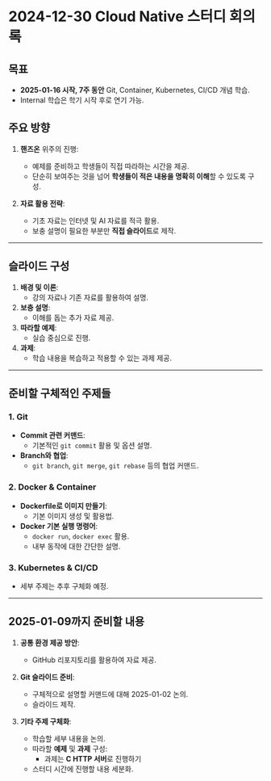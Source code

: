 # 2024-12-30 Cloud Native 스터디 회의록


## 목표
- **2025-01-16 시작, 7주 동안** Git, Container, Kubernetes, CI/CD 개념 학습.
- Internal 학습은 학기 시작 후로 연기 가능.

## 주요 방향
1. **핸즈온** 위주의 진행:
   - 예제를 준비하고 학생들이 직접 따라하는 시간을 제공.
   - 단순히 보여주는 것을 넘어 **학생들이 적은 내용을 명확히 이해**할 수 있도록 구성.

2. **자료 활용 전략**:
   - 기초 자료는 인터넷 및 AI 자료를 적극 활용.
   - 보충 설명이 필요한 부분만 **직접 슬라이드**로 제작.

---

## 슬라이드 구성
1. **배경 및 이론**:
   - 강의 자료나 기존 자료를 활용하여 설명.
2. **보충 설명**:
   - 이해를 돕는 추가 자료 제공.
3. **따라할 예제**:
   - 실습 중심으로 진행.
4. **과제**:
   - 학습 내용을 복습하고 적용할 수 있는 과제 제공.

---

## 준비할 구체적인 주제들

### 1. Git
- **Commit 관련 커맨드**:
  - 기본적인 `git commit` 활용 및 옵션 설명.
- **Branch와 협업**:
  - `git branch`, `git merge`, `git rebase` 등의 협업 커맨드.

### 2. Docker & Container
- **Dockerfile로 이미지 만들기**:
  - 기본 이미지 생성 및 활용법.
- **Docker 기본 실행 명령어**:
  - `docker run`, `docker exec` 활용.
  - 내부 동작에 대한 간단한 설명.

### 3. Kubernetes & CI/CD
- 세부 주제는 추후 구체화 예정.

---

## 2025-01-09까지 준비할 내용

1. **공통 환경 제공 방안**:
   - GitHub 리포지토리를 활용하여 자료 제공.

2. **Git 슬라이드 준비**:
   - 구체적으로 설명할 커맨드에 대해 2025-01-02 논의.
   - 슬라이드 제작.

3. **기타 주제 구체화**:
   - 학습할 세부 내용을 논의.
   - 따라할 **예제** 및 **과제** 구성:
     - 과제는 **C HTTP 서버**로 진행하기
   - 스터디 시간에 진행할 내용 세분화.
